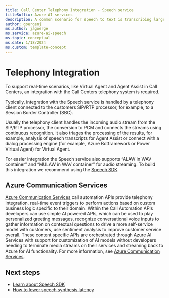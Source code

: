 ```yaml
---
title: Call Center Telephony Integration - Speech service
titleSuffix: Azure AI services
description: A common scenario for speech to text is transcribing large volumes of telephony data that come from various systems, such as interactive voice response (IVR) in real-time. This requires an integration with the Telephony System used.
author: goergenj
ms.author: jagoerge
ms.service: azure-ai-speech
ms.topic: conceptual
ms.date: 1/18/2024
ms.custom: template-concept
---
```


# Telephony Integration

To support real-time scenarios, like Virtual Agent and Agent Assist in Call Centers, an integration with the Call Centers telephony system is required.

Typically, integration with the Speech service is handled by a telephony client connected to the customers SIP/RTP processor, for example, to a Session Border Controller (SBC).

Usually the telephony client handles the incoming audio stream from the SIP/RTP processor, the conversion to PCM and connects the streams using continuous recognition. It also triages the processing of the results, for example, analysis of speech transcripts for Agent Assist or connect with a dialog processing engine (for example, Azure Botframework or Power Virtual Agent) for Virtual Agent.

For easier integration the Speech service also supports “ALAW in WAV container” and “MULAW in WAV container” for audio streaming. To build this integration we recommend using the [Speech SDK](./speech-sdk.md).

## Azure Communication Services 

[Azure Communication Services](../../communication-services/overview.md) call automation APIs provide telephony integration. real-time event triggers to perform actions based on custom business logic specific to their domain. Within the Call Automation APIs developers can use simple AI powered APIs, which can be used to play personalized greeting messages, recognize conversational voice inputs to gather information on contextual questions to drive a more self-service model with customers, use sentiment analysis to improve customer service overall. These content specific APIs are orchestrated through Azure AI Services with support for customization of AI models without developers needing to terminate media streams on their services and streaming back to Azure for AI functionality. For more information, see [Azure Communication Services](../../communication-services/concepts/call-automation/azure-communication-services-azure-cognitive-services-integration.md?context=/azure/ai-services/speech-service/context/context).

## Next steps

* [Learn about Speech SDK](./speech-sdk.md)
* [How to lower speech synthesis latency](./how-to-lower-speech-synthesis-latency.md)
